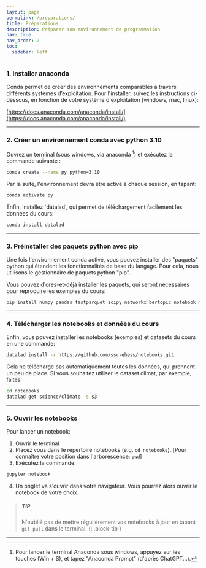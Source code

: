 ```yaml
---
layout: page
permalink: /preparations/
title: Préparations
description: Préparer son environnement de programmation
nav: true
nav_order: 2
toc:
  sidebar: left
---
```



### 1. Installer anaconda

Conda permet de créer des environnements comparables à travers différents systèmes d’exploitation.
Pour l'installer, suivez les instructions ci-dessous, en fonction de votre système d'exploitation (windows, mac, linux):

[https://docs.anaconda.com/anaconda/install/](https://docs.anaconda.com/anaconda/install/)

---

### 2. Créer un environnement conda avec python 3.10

Ouvrez un terminal (sous windows, via anaconda [^1]) et exécutez la commande suivante :

```bash
conda create --name py python=3.10
```

Par la suite, l'environnement devra être activé à chaque session, en tapant:

```bash
conda activate py
```

Enfin, installez `datalad', qui permet de téléchargement facilement les données du cours:

```bash
conda install datalad
```

---

### 3. Préinstaller des paquets python avec pip

Une fois l'environnement conda activé, vous pouvez installer des "paquets" python qui étendent les fonctionnalités de base du langage. Pour cela, nous utilisons le gestionnaire de paquets python "pip".

Vous pouvez d'ores-et-déjà installer les paquets, qui seront nécessaires pour reproduire les exemples du cours:

```bash
pip install numpy pandas fastparquet scipy networkx bertopic notebook matplotlib datalad
```

---

### 4. Télécharger les notebooks et données du cours

Enfin, vous pouvez installer les notebooks (exemples) et datasets du cours en une commande:

```bash
datalad install -r https://github.com/ssc-ehess/notebooks.git
```

Cela ne télécharge pas automatiquement toutes les données, qui prennent un peu de place. Si vous souhaitez utiliser le dataset climat, par exemple, faites:

```bash
cd notebooks
datalad get science/climate -s s3
```

---

### 5. Ouvrir les notebooks

Pour lancer un notebook:

1. Ouvrir le terminal
2. Placez vous dans le répertoire notebooks (e.g. `cd notebooks`). [Pour connaître votre position dans l'arborescence: `pwd`]
3. Exécutez la commande:
```bash
jupyter notebook
```
4. Un onglet va s'ouvrir dans votre navigateur. Vous pourrez alors ouvrir le notebook de votre choix.

> ##### TIP
>
> N'oublié pas de mettre régulièrement vos notebooks à jour en tapant
> `git pull` dans le terminal.
{: .block-tip }

---

[^1]: Pour lancer le terminal Anaconda sous windows, appuyez sur les touches (Win + S), et tapez "Anaconda Prompt" (d'après ChatGPT...).